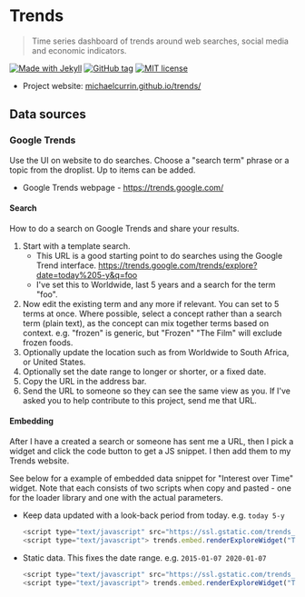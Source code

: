 # Trends
> Time series dashboard of trends around web searches, social media and economic indicators.

[![Made with Jekyll](https://img.shields.io/badge/Made%20with-Jekyll-blue.svg)](https://jekyllrb.com)
[![GitHub tag](https://img.shields.io/github/tag/MichaelCurrin/trends.svg)](https://GitHub.com/MichaelCurrin/trends/tags/)
[![MIT license](https://img.shields.io/badge/License-MIT-blue.svg)](https://github.com/MichaelCurrin/trends/blob/master/LICENSE)

- Project website: [michaelcurrin.github.io/trends/](https://michaelcurrin.github.io/trends/)

## Data sources

### Google Trends

Use the UI on website to do searches. Choose a "search term" phrase or a topic from the droplist. Up to items can be added.

- Google Trends webpage - https://trends.google.com/

#### Search

How to do a search on Google Trends and share your results.

1. Start with a template search.
    - This URL is a good starting point to do searches using the Google Trend interface.  https://trends.google.com/trends/explore?date=today%205-y&q=foo
    -  I've set this to Worldwide, last 5 years and a search for the term "foo".
1. Now edit the existing term and any more if relevant. You can set to 5 terms at once. Where possible, select a concept rather than a search term (plain text), as the concept can mix together terms based on context. e.g. "frozen" is generic, but "Frozen" "The Film" will exclude frozen foods.
1. Optionally update the location such as from Worldwide to South Africa, or United States.
1. Optionally set the date range to longer or shorter, or a fixed date.
1. Copy the URL in the address bar.
1. Send the URL to someone so they can see the same view as you. If I've asked you to help contribute to this project, send me that URL.

#### Embedding

After I have a created a search or someone has sent me a URL, then I pick a widget and click the code button to get a JS snippet. I then  add them to my Trends website.

See below for a example of embedded data snippet for "Interest over Time" widget. Note that each consists of two scripts when copy and pasted - one for the loader library and one with the actual parameters.

- Keep data updated with a look-back period from today. e.g. `today 5-y`
    ```javascript
    <script type="text/javascript" src="https://ssl.gstatic.com/trends_nrtr/2051_RC11/embed_loader.js"></script>
    <script type="text/javascript"> trends.embed.renderExploreWidget("TIMESERIES", {"comparisonItem":[{"keyword":"foo","geo":"","time":"today 5-y"}],"category":0,"property":""}, {"exploreQuery":"date=today%205-y&q=foo","guestPath":"https://trends.google.com:443/trends/embed/"}); </script>
    ```
- Static data. This fixes the date range. e.g. `2015-01-07 2020-01-07`
    ```javascript
    <script type="text/javascript" src="https://ssl.gstatic.com/trends_nrtr/2051_RC11/embed_loader.js"></script>
    <script type="text/javascript"> trends.embed.renderExploreWidget("TIMESERIES", {"comparisonItem":[{"keyword":"foo","geo":"","time":"2015-01-07 2020-01-07"}],"category":0,"property":""}, {"exploreQuery":"date=today%205-y&q=foo","guestPath":"https://trends.google.com:443/trends/embed/"}); </script>
    ```
